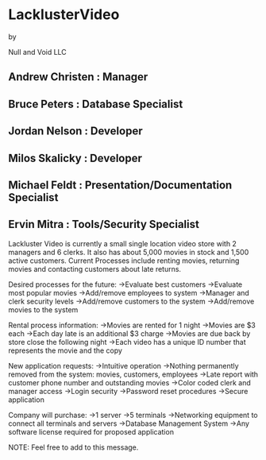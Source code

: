 # LacklusterVideo

by 

Null and Void LLC

Andrew Christen : Manager
----------------------------------
Bruce Peters : Database Specialist
----------------------------------
Jordan Nelson : Developer
----------------------------------
Milos Skalicky : Developer
----------------------------------
Michael Feldt : Presentation/Documentation Specialist
-----------------------------------------------------
Ervin Mitra : Tools/Security Specialist
----------------------------------------

Lackluster Video is currently a small single location video store with 2 managers and 6 clerks. It also has about 5,000 movies in stock and 1,500 active customers. Current Processes include renting movies, returning movies and contacting customers about late returns. 

Desired processes for the future:
->Evaluate best customers
->Evaluate most popular movies
->Add/remove employees to system
->Manager and clerk security levels
->Add/remove customers to the system
->Add/remove movies to the system

Rental process information:
->Movies are rented for 1 night
->Movies are $3 each
->Each day late is an additional $3 charge
->Movies are due back by store close the following night 
->Each video has a unique ID number that represents the movie and the copy

New application requests:
->Intuitive operation
->Nothing permanently removed from the system: movies, customers, employees
->Late report with customer phone number and outstanding movies
->Color coded clerk and manager access
->Login security
->Password reset procedures
->Secure application

Company will purchase:
->1 server
->5 terminals
->Networking equipment to connect all terminals and servers
->Database Management System
->Any software license required for proposed application

NOTE: Feel free to add to this message.




